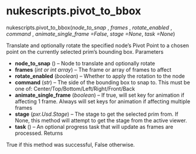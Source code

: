 # nukescripts.pivot_to_bbox
nukescripts.pivot_to_bbox(_node_to_snap_ , _frames_ , _rotate_enabled_ , _command_ , _animate_single_frame =False_, _stage =None_, _task =None_)

Translate and optionally rotate the specified node’s Pivot Point to a chosen point on the currently selected prim’s bounding box.
Parameters

  * **node_to_snap** () – Node to translate and optionally rotate
  * **frames** (_int_ _or_ _int array_) – The frame or array of frames to affect
  * **rotate_enabled** (_boolean_) – Whether to apply the rotation to the node
  * **command** (_str_) – The side of the bounding box to snap to. This must be one of: Center/Top/Bottom/Left/Right/Front/Back
  * **animate_single_frame** (_boolean_) – If true, will set key for animation if affecting 1 frame. Always will set keys for animation if affecting multiple frames
  * **stage** (_pxr.Usd.Stage_) – The stage to get the selected prim from. If None, this method will attempt to get the stage from the active viewer.
  * **task** () – An optional progress task that will update as frames are processed.
Returns

True if this method was successful, False otherwise.